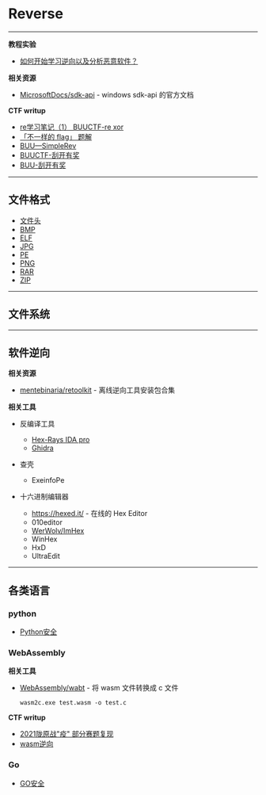 # Reverse

---

**教程实验**
- [如何开始学习逆向以及分析恶意软件？](https://www.freebuf.com/articles/rookie/178382.html)

**相关资源**
- [MicrosoftDocs/sdk-api](https://github.com/MicrosoftDocs/sdk-api) - windows sdk-api 的官方文档

**CTF writup**
- [re学习笔记（1） BUUCTF-re xor](https://blog.csdn.net/palmer9/article/details/102784520)
- [「不一样的 flag」 题解](https://blog.y7n05h.xyz/%E4%B8%8D%E4%B8%80%E6%A0%B7%E7%9A%84flag/)
- [BUU—SimpleRev](http://91wxk.cn/index.php/archives/382/)
- [BUUCTF-刮开有奖](https://zhuanlan.zhihu.com/p/100934324)
- [BUU-刮开有奖](https://wdraemv.github.io/2021/06/10/BUU-%E5%88%AE%E5%BC%80%E6%9C%89%E5%A5%96/)

---

## 文件格式

- [文件头](./FILE/文件头.md)
- [BMP](./FILE/BMP.md)
- [ELF](./FILE/ELF.md)
- [JPG](./FILE/JPG.md)
- [PE](./FILE/PE.md)
- [PNG](./FILE/PNG.md)
- [RAR](./FILE/RAR.md)
- [ZIP](./FILE/ZIP.md)

---

## 文件系统



---

## 软件逆向

**相关资源**
- [mentebinaria/retoolkit](https://github.com/mentebinaria/retoolkit) - 离线逆向工具安装包合集

**相关工具**

- 反编译工具
    - [Hex-Rays IDA pro](../安全工具/IDA.md)
    - [Ghidra](../安全工具/Ghidra.md)

- 查壳
    - ExeinfoPe

- 十六进制编辑器
    - https://hexed.it/ - 在线的 Hex Editor
    - 010editor
    - [WerWolv/ImHex](https://github.com/WerWolv/ImHex)
    - WinHex
    - HxD
    - UltraEdit

---

## 各类语言

### python
- [Python安全](../RedTeam/语言安全/Python安全.md)

### WebAssembly

**相关工具**
- [WebAssembly/wabt](https://github.com/WebAssembly/wabt) - 将 wasm 文件转换成 c 文件
    ```
    wasm2c.exe test.wasm -o test.c
    ```

**CTF writup**
- [2021陇原战"疫" 部分赛题复现](https://mp.weixin.qq.com/s/KIkE50ELd2PBcbqZ_vUyQg)
- [wasm逆向](http://unbelievable.cool/2021/07/15/wasm%E9%80%86%E5%90%91/)

### Go

- [GO安全](../RedTeam/语言安全/GO安全.md)
